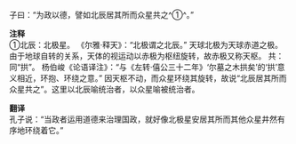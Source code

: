 子曰：“为政以德，譬如北辰居其所而众星共之^①^。”

**注释**  
①北辰：北极星。 《尔雅·释天》：“北极谓之北辰。” 天球北极为天球赤道之极。由于地球自转的关系，天体的视运动以赤极为枢纽旋转，故赤极又称天枢。 
共：同“拱”。 杨伯峻《论语译注》：“与《左转·僖公三十二年》‘尔墓之木拱矣’的‘拱’意义相近，环抱、环绕之意。” 因天枢不动，而众星环绕其旋转，故说“北辰居其所而众星共之”。这里以北辰喻统治者，以众星喻被统治者。  

**翻译**  
孔子说：“当政者运用道德来治理国政，就好像北极星安居其所而其他众星井然有序地环绕着它。”
